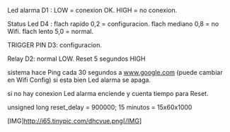 Led alarma  D1 :  LOW = conexion OK.  HIGH = no conexion.

Status Led  D4 :  flach rapido 0,2 = configuracion. flach mediano 0,8 = no Wifi. flach lento 5,0 =  normal.

TRIGGER PIN D3:   configuracion.

Relay       D2:   normal LOW. Reset 5 segundos HIGH

sistema hace Ping cada 30 segundos a www.google.com (puede cambiar en Wifi Config) si esta bien Led alarma se apaga.

si no hay conexion Led alarma enciende y cuenta tiempo para Reset.

unsigned long reset_delay = 900000; 15 minutos = 15x60x1000

[IMG]http://i65.tinypic.com/dhcvue.png[/IMG]

